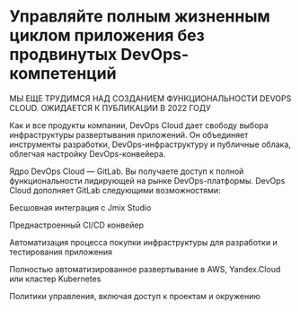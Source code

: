 # Управляйте полным жизненным циклом приложения без продвинутых DevOps-компетенций

МЫ ЕЩЕ ТРУДИМСЯ НАД СОЗДАНИЕМ ФУНКЦИОНАЛЬНОСТИ DEVOPS CLOUD. ОЖИДАЕТСЯ К ПУБЛИКАЦИИ В 2022 ГОДУ

Как и все продукты компании, DevOps Cloud дает свободу выбора инфраструктуры развертывания приложений. Он объединяет инструменты разработки, DevOps-инфраструктуру и публичные облака, облегчая настройку DevOps-конвейера.

Ядро DevOps Cloud — GitLab. Вы получаете доступ к полной функциональности лидирующей на рынке DevOps-платформы. DevOps Cloud дополняет GitLab следующими возможностями:

Бесшовная интеграция с Jmix Studio

Преднастроенный CI/CD конвейер

Автоматизация процесса покупки инфраструктуры для разработки и тестирования приложения

Полностью автоматизированное развертывание в AWS, Yandex.Cloud или кластер Kubernetes

Политики управления, включая доступ к проектам и окружению

